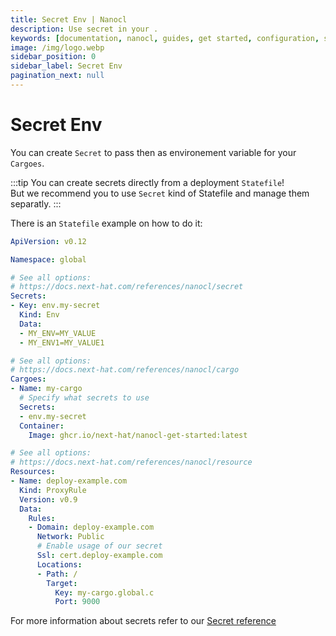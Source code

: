 ```yaml
---
title: Secret Env | Nanocl
description: Use secret in your .
keywords: [documentation, nanocl, guides, get started, configuration, state, file, config, yaml, yml, statefile, ssl, tls, certificate]
image: /img/logo.webp
sidebar_position: 0
sidebar_label: Secret Env
pagination_next: null
---
```


# Secret Env

You can create `Secret` to pass then as environement variable for your `Cargoes`.<br/>

:::tip
You can create secrets directly from a deployment `Statefile`!<br/>
But we recommend you to use `Secret` kind of Statefile and manage them separatly.
:::

There is an `Statefile` example on how to do it:

```yaml
ApiVersion: v0.12

Namespace: global

# See all options:
# https://docs.next-hat.com/references/nanocl/secret
Secrets:
- Key: env.my-secret
  Kind: Env
  Data:
  - MY_ENV=MY_VALUE
  - MY_ENV1=MY_VALUE1

# See all options:
# https://docs.next-hat.com/references/nanocl/cargo
Cargoes:
- Name: my-cargo
  # Specify what secrets to use
  Secrets:
  - env.my-secret
  Container:
    Image: ghcr.io/next-hat/nanocl-get-started:latest

# See all options:
# https://docs.next-hat.com/references/nanocl/resource
Resources:
- Name: deploy-example.com
  Kind: ProxyRule
  Version: v0.9
  Data:
    Rules:
    - Domain: deploy-example.com
      Network: Public
      # Enable usage of our secret
      Ssl: cert.deploy-example.com
      Locations:
      - Path: /
        Target:
          Key: my-cargo.global.c
          Port: 9000
```

For more information about secrets refer to our [Secret reference](/references/nanocl/secret)
